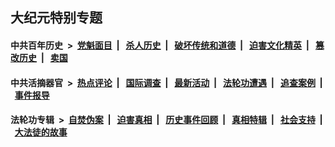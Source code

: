 ## 大纪元特别专题

#### 中共百年历史 &nbsp;>&nbsp; [党魁面目](indexes/nf1176107/README.md?07260430) &nbsp;| &nbsp; [杀人历史](indexes/nf1176106/README.md?07260430) &nbsp;| &nbsp; [破坏传统和道德](indexes/nf1176106/README.md?07260430) &nbsp;| &nbsp; [迫害文化精英](indexes/nf1176111/README.md?07260430) &nbsp;| &nbsp; [篡改历史](indexes/nf1176115/README.md?07260430) &nbsp;| &nbsp; [卖国](indexes/nf1176117/README.md?07260430) 

#### 中共活摘器官 &nbsp;>&nbsp; [热点评论](indexes/nf5879/README.md?07260430) &nbsp;| &nbsp; [国际调查](indexes/nf5947/README.md?07260430) &nbsp;| &nbsp; [最新活动](indexes/nf5883/README.md?07260430) &nbsp;| &nbsp; [法轮功遭遇](indexes/nf5881/README.md?07260430) &nbsp;| &nbsp; [追查案例](indexes/nf5880/README.md?07260430) &nbsp;| &nbsp; [事件报导](indexes/nf5877/README.md?07260430) 

#### 法轮功专辑 &nbsp;>&nbsp; [自焚伪案](indexes/nf5562/README.md?07260430) &nbsp;| &nbsp; [迫害真相](indexes/nf4379/README.md?07260430) &nbsp;| &nbsp; [历史事件回顾](indexes/nf5793/README.md?07260430) &nbsp;| &nbsp; [真相特辑](indexes/nf4389/README.md?07260430) &nbsp;| &nbsp; [社会支持](indexes/nf4386/README.md?07260430) &nbsp;| &nbsp; [大法徒的故事](indexes/nf1147481/README.md?07260430) 

